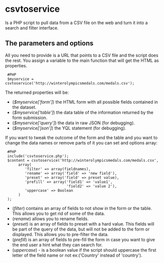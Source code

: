 csvtoservice
============
Is a PHP script to pull data from a CSV file on the web and turn it into a search and filter interface.

The parameters and options
-----------------------------

All you need to provide is a URL that points to a CSV file and the script does the rest.
You assign a variable to the main function that will get the HTML as properties.


     #PHP
     $myservice = csvtoservice('http://winterolympicsmedals.com/medals.csv');

The returned properties will be:

- (*$myservice['form']*) the HTML form with all possible fields contained in the dataset.
- (*$myservice['table']*) the data table of the information returned by the form submission.
- (*$myservice['query']*) the data in raw JSON (for debugging).
- (*$myservice['json']*) the YQL statement (for debugging).

If you want to tweak the outcome of the form and the table and you want to change the data names or remove parts of it 
you can set and options array:

     #PHP
     include('csvtoservice.php');
     $content = csvtoservice('http://winterolympicsmedals.com/medals.csv',
          array(
             'filter' => array(fieldnames),
             'rename' => array('field' => 'new field'),
             'preset' => array('field' => preset value),
             'prefill' => array('field1' => 'value1',
                                'field2' => 'value 2'),
             'uppercase' => Boolean            
          )  
     ); 

- (*filter*) contains an array of fields to not show in the form or the table. This allows you to get rid of some of the data.
- (*rename*) allows you to rename fields.
- (*preset*) is an array of fields to preset with a hard value. This fields will be part of the query of the data, but will not be added to the form or displayed. This allows you to pre-filter the data.
- (*prefill*) is an array of fields to pre-fill the form in case you want to give the end user a hint what they can search for.
- (*uppercase*) - is a boolean value if the script should uppercase the first letter of the field name or not ex:('Country' instead of 'country').